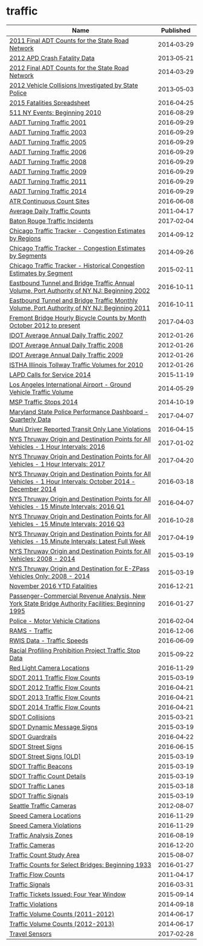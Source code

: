 # traffic

Name | Published
---- | ---------
[2011 Final ADT Counts for the State Road Network](../datasets/25bh-kn7t.md) | 2014&#x2011;03&#x2011;29
[2012 APD Crash Fatality Data](../datasets/ergh-7g8p.md) | 2013&#x2011;05&#x2011;21
[2012 Final ADT Counts for the State Road Network](../datasets/iwn2-hn3h.md) | 2014&#x2011;03&#x2011;29
[2012 Vehicle Collisions Investigated by State Police](../datasets/pdvh-tf2u.md) | 2013&#x2011;05&#x2011;03
[2015 Fatalities Spreadsheet](../datasets/dbc6-hkkk.md) | 2016&#x2011;04&#x2011;25
[511 NY Events: Beginning 2010](../datasets/ah74-pg4w.md) | 2016&#x2011;08&#x2011;29
[AADT Turning Traffic 2001](../datasets/8z8t-apms.md) | 2016&#x2011;09&#x2011;29
[AADT Turning Traffic 2003](../datasets/swa5-edvy.md) | 2016&#x2011;09&#x2011;29
[AADT Turning Traffic 2005](../datasets/v7pn-44q8.md) | 2016&#x2011;09&#x2011;29
[AADT Turning Traffic 2006](../datasets/hpc6-nhr3.md) | 2016&#x2011;09&#x2011;29
[AADT Turning Traffic 2008](../datasets/bpe7-rq9j.md) | 2016&#x2011;09&#x2011;29
[AADT Turning Traffic 2009](../datasets/43c3-stp6.md) | 2016&#x2011;09&#x2011;29
[AADT Turning Traffic 2011](../datasets/as5s-avn6.md) | 2016&#x2011;09&#x2011;29
[AADT Turning Traffic 2014](../datasets/x3ar-rhnf.md) | 2016&#x2011;09&#x2011;29
[ATR Continuous Count Sites](../datasets/j7g2-w7xc.md) | 2016&#x2011;06&#x2011;08
[Average Daily Traffic Counts](../datasets/pfsx-4n4m.md) | 2011&#x2011;04&#x2011;17
[Baton Rouge Traffic Incidents](../datasets/2tu5-7kif.md) | 2017&#x2011;02&#x2011;04
[Chicago Traffic Tracker - Congestion Estimates by Regions](../datasets/t2qc-9pjd.md) | 2014&#x2011;09&#x2011;12
[Chicago Traffic Tracker - Congestion Estimates by Segments](../datasets/n4j6-wkkf.md) | 2014&#x2011;09&#x2011;26
[Chicago Traffic Tracker - Historical Congestion Estimates by Segment](../datasets/77hq-huss.md) | 2015&#x2011;02&#x2011;11
[Eastbound Tunnel and Bridge Traffic Annual Volume, Port Authority of NY NJ: Beginning 2002](../datasets/9ray-6dmy.md) | 2016&#x2011;10&#x2011;11
[Eastbound Tunnel and Bridge Traffic Monthly Volume, Port Authority of NY NJ: Beginning 2011](../datasets/5uvq-7ebw.md) | 2016&#x2011;10&#x2011;11
[Fremont Bridge Hourly Bicycle Counts by Month October 2012 to present](../datasets/65db-xm6k.md) | 2017&#x2011;04&#x2011;03
[IDOT Average Annual Daily Traffic 2007](../datasets/86j7-vghm.md) | 2012&#x2011;01&#x2011;26
[IDOT Average Annual Daily Traffic 2008](../datasets/xupr-q8qs.md) | 2012&#x2011;01&#x2011;26
[IDOT Average Annual Daily Traffic 2009](../datasets/43v9-izbq.md) | 2012&#x2011;01&#x2011;26
[ISTHA Illinois Tollway Traffic Volumes for 2010](../datasets/ii2d-g8y2.md) | 2012&#x2011;01&#x2011;26
[LAPD Calls for Service 2014](../datasets/mgue-vbsx.md) | 2015&#x2011;11&#x2011;19
[Los Angeles International Airport - Ground Vehicle Traffic Volume](../datasets/9uit-a3wp.md) | 2014&#x2011;05&#x2011;29
[MSP Traffic Stops 2014](../datasets/nq4v-y7m5.md) | 2014&#x2011;10&#x2011;19
[Maryland State Police Performance Dashboard - Quarterly Data](../datasets/tx73-47dk.md) | 2017&#x2011;04&#x2011;07
[Muni Driver Reported Transit Only Lane Violations](../datasets/sd75-dps9.md) | 2016&#x2011;04&#x2011;15
[NYS Thruway Origin and Destination Points for All Vehicles - 1 Hour Intervals: 2016](../datasets/23v4-2ycs.md) | 2017&#x2011;01&#x2011;02
[NYS Thruway Origin and Destination Points for All Vehicles - 1 Hour Intervals: 2017](../datasets/r4tg-z3mz.md) | 2017&#x2011;04&#x2011;20
[NYS Thruway Origin and Destination Points for All Vehicles - 1 Hour Intervals: October 2014 - December 2014](../datasets/i57x-udiw.md) | 2016&#x2011;03&#x2011;18
[NYS Thruway Origin and Destination Points for All Vehicles - 15 Minute Intervals: 2016 Q1](../datasets/4n7x-kstx.md) | 2016&#x2011;04&#x2011;07
[NYS Thruway Origin and Destination Points for All Vehicles - 15 Minute Intervals: 2016 Q3](../datasets/ib6f-ap6m.md) | 2016&#x2011;10&#x2011;28
[NYS Thruway Origin and Destination Points for All Vehicles - 15 Minute Intervals: Latest Full Week](../datasets/4dbf-24u2.md) | 2017&#x2011;04&#x2011;19
[NYS Thruway Origin and Destination Points for All Vehicles: 2008 - 2014](../datasets/tw9e-7nms.md) | 2015&#x2011;03&#x2011;19
[NYS Thruway Origin and Destination for E-ZPass Vehicles Only: 2008 - 2014](../datasets/f9we-t9h3.md) | 2015&#x2011;03&#x2011;19
[November 2016 YTD Fatalities](../datasets/2cx2-y3ed.md) | 2016&#x2011;12&#x2011;21
[Passenger-Commercial Revenue Analysis, New York State Bridge Authority Facilities: Beginning 1995](../datasets/chh6-mt9c.md) | 2016&#x2011;01&#x2011;27
[Police - Motor Vehicle Citations](../datasets/3md9-rv67.md) | 2016&#x2011;02&#x2011;04
[RAMS - Traffic](../datasets/xn57-w4cv.md) | 2016&#x2011;12&#x2011;06
[RWIS Data - Traffic Speeds](../datasets/am2d-jc37.md) | 2016&#x2011;06&#x2011;09
[Racial Profiling Prohibition Project Traffic Stop Data](../datasets/g7s9-f7az.md) | 2015&#x2011;09&#x2011;22
[Red Light Camera Locations](../datasets/thvf-6diy.md) | 2016&#x2011;11&#x2011;29
[SDOT 2011 Traffic Flow Counts](../datasets/vx33-v49r.md) | 2015&#x2011;03&#x2011;19
[SDOT 2012 Traffic Flow Counts](../datasets/tuke-av4m.md) | 2016&#x2011;04&#x2011;21
[SDOT 2013 Traffic Flow Counts](../datasets/fr45-zvkn.md) | 2016&#x2011;04&#x2011;21
[SDOT 2014 Traffic Flow Counts](../datasets/4mwk-gpn6.md) | 2016&#x2011;04&#x2011;21
[SDOT Collisions](../datasets/v7k9-7dn4.md) | 2015&#x2011;03&#x2011;21
[SDOT Dynamic Message Signs](../datasets/8m64-tv56.md) | 2015&#x2011;03&#x2011;19
[SDOT Guardrails](../datasets/gynh-gvez.md) | 2016&#x2011;04&#x2011;22
[SDOT Street Signs](../datasets/atig-uucb.md) | 2016&#x2011;06&#x2011;15
[SDOT Street Signs [OLD]](../datasets/kb3s-zi3z.md) | 2015&#x2011;03&#x2011;19
[SDOT Traffic Beacons](../datasets/iwrq-qjta.md) | 2015&#x2011;03&#x2011;19
[SDOT Traffic Count Details](../datasets/qfw2-ekmx.md) | 2015&#x2011;03&#x2011;19
[SDOT Traffic Lanes](../datasets/3ytq-9ntv.md) | 2015&#x2011;03&#x2011;18
[SDOT Traffic Signals](../datasets/a3dp-9q2z.md) | 2015&#x2011;03&#x2011;19
[Seattle Traffic Cameras](../datasets/65fc-btcc.md) | 2012&#x2011;08&#x2011;07
[Speed Camera Locations](../datasets/4i42-qv3h.md) | 2016&#x2011;11&#x2011;29
[Speed Camera Violations](../datasets/hhkd-xvj4.md) | 2016&#x2011;11&#x2011;29
[Traffic Analysis Zones](../datasets/j4sj-j2nf.md) | 2016&#x2011;08&#x2011;19
[Traffic Cameras](../datasets/b4k4-adkb.md) | 2016&#x2011;12&#x2011;20
[Traffic Count Study Area](../datasets/cqdh-farx.md) | 2015&#x2011;08&#x2011;07
[Traffic Counts for Select Bridges: Beginning 1933](../datasets/5qpa-id23.md) | 2016&#x2011;01&#x2011;27
[Traffic Flow Counts](../datasets/7svg-ds5z.md) | 2011&#x2011;04&#x2011;17
[Traffic Signals](../datasets/i5j3-69mv.md) | 2016&#x2011;03&#x2011;31
[Traffic Tickets Issued: Four Year Window](../datasets/q4hy-kbtf.md) | 2015&#x2011;09&#x2011;14
[Traffic Violations](../datasets/4mse-ku6q.md) | 2014&#x2011;09&#x2011;18
[Traffic Volume Counts (2011-2012)](../datasets/wng2-85mv.md) | 2014&#x2011;06&#x2011;17
[Traffic Volume Counts (2012-2013)](../datasets/p424-amsu.md) | 2014&#x2011;06&#x2011;17
[Travel Sensors](../datasets/6yd9-yz29.md) | 2017&#x2011;02&#x2011;28

